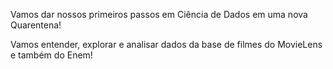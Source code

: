 Vamos dar nossos primeiros passos em Ciência de Dados em uma nova Quarentena!

Vamos entender, explorar e analisar dados da base de filmes do MovieLens e também do Enem!
